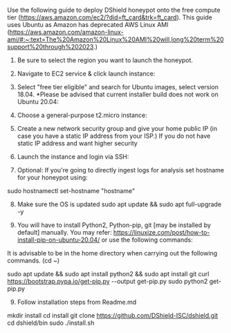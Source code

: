 Use the following guide to deploy DShield honeypot onto the free compute tier (https://aws.amazon.com/ec2/?did=ft_card&trk=ft_card). This guide uses Ubuntu as Amazon has deprecated AWS Linux AMI (https://aws.amazon.com/amazon-linux-ami/#:~:text=The%20Amazon%20Linux%20AMI%20will,long%20term%20support%20through%202023.)



1. Be sure to select the region you want to launch the honeypot.


2. Navigate to EC2 service & click launch instance:


3. Select "free tier eligible" and search for Ubuntu images, select version 18.04. *Please be advised that current installer build does not work on Ubuntu 20.04:


4. Choose a general-purpose t2.micro instance:


5. Create a new network security group and give your home public IP (in case you have a static IP address from your ISP.) If you do not have static IP address and want higher security 


6. Launch the instance and login via SSH:


7. Optional: If you're going to directly ingest logs for analysis set hostname for your honeypot using:

sudo hostnamectl set-hostname "hostname"


8. Make sure the OS is updated
sudo apt update && sudo apt full-upgrade -y


9. You will have to install Python2, Python-pip, git [may be installed by default] manually.
You may refer: https://linuxize.com/post/how-to-install-pip-on-ubuntu-20.04/ or use the following commands:

It is advisable to be in the home directory when carrying out the following commands. (cd ~)

sudo apt update && sudo apt install python2 && sudo apt install git
curl https://bootstrap.pypa.io/get-pip.py --output get-pip.py
sudo python2 get-pip.py


9. Follow installation steps from Readme.md

mkdir install
cd install
git clone https://github.com/DShield-ISC/dshield.git
cd dshield/bin
sudo ./install.sh